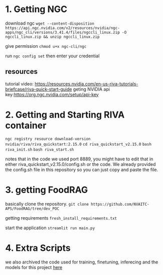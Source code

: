 # 1. Getting NGC

download ngc
```wget --content-disposition https://api.ngc.nvidia.com/v2/resources/nvidia/ngc-apps/ngc_cli/versions/3.41.4/files/ngccli_linux.zip -O ngccli_linux.zip && unzip ngccli_linux.zip```

give permission
```chmod u+x ngc-cli/ngc```

run
```ngc config set```
then enter your credential

## resources
tutorial video: https://resources.nvidia.com/en-us-riva-tutorials-briefcase/riva-quick-start-guide
geting NVIDIA api key:https://org.ngc.nvidia.com/setup/api-key

# 2. Getting and Starting RIVA container

```ngc registry resource download-version nvidia/riva/riva_quickstart:2.15.0```
```cd riva_quickstart_v2.15.0```
```bash riva_init.sh```
```bash riva_start.sh```

notes that in the code we used port 8889, you might have to edit that in either riva_quickstart_v2.15.0/config.sh or the code.
We already provided the config.sh file in this repository so you can just copy and paste the file.

# 3. getting FoodRAG

basically clone the repository.
```git clone https://github.com/NVAITC-APS/FoodRAG/tree/dev_POC```

getting requirements
```fresh_install_requirements.txt```

start the application
```streamlit run main.py```

# 4. Extra Scripts

we also archived the code used for training, finetuning, inferecing and the models for this project [here](https://github.com/catsudon/tensorflow-LSTM-SER) 